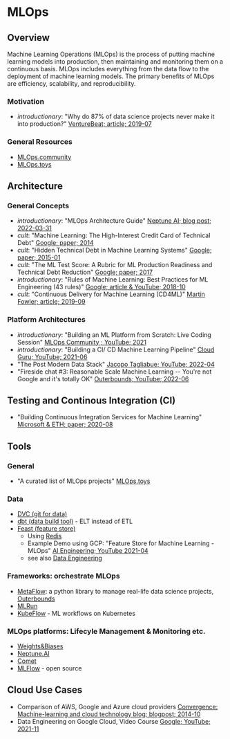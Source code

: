 # MLOps
## Overview
Machine Learning Operations (MLOps) is the process of putting machine learning models into production, then maintaining and monitoring them on a continuous basis. MLOps includes everything from the data flow to the deployment of machine learning models. The primary benefits of MLOps are efficiency, scalability, and reproducibility.

### Motivation
- *introductionary*: "Why do 87% of data science projects never make it into production?" [VentureBeat; article; 2019-07](https://venturebeat.com/2019/07/19/why-do-87-of-data-science-projects-never-make-it-into-production/)

### General Resources
- [MLOps.community](https://mlops.community/)
- [MLOps.toys](https://mlops.toys/feature-store)

## Architecture

### General Concepts
- *introductionary*: "MLOps Architecture Guide" [Neptune AI; blog post; 2022-03-31](https://neptune.ai/blog/mlops-architecture-guide)
- *cult*: "Machine Learning: The High-Interest Credit Card of Technical Debt" [Google; paper; 2014](https://storage.googleapis.com/pub-tools-public-publication-data/pdf/43146.pdf)
- *cult*: "Hidden Technical Debt in Machine Learning Systems" [Google; paper; 2015-01](https://proceedings.neurips.cc/paper/2015/file/86df7dcfd896fcaf2674f757a2463eba-Paper.pdf)
- *cult*: "The ML Test Score: A Rubric for ML Production Readiness and Technical Debt Reduction" [Google; paper; 2017](https://storage.googleapis.com/pub-tools-public-publication-data/pdf/aad9f93b86b7addfea4c419b9100c6cdd26cacea.pdf)
- *introductionary*: "Rules of Machine Learning: Best Practices for ML Engineering (43 rules)" [Google; article & YouTube; 2018-10](https://developers.google.com/machine-learning/guides/rules-of-ml)
- *cult*: "Continuous Delivery for Machine Learning (CD4ML)" [Martin Fowler; article; 2019-09](https://martinfowler.com/articles/cd4ml.html)

### Platform Architectures
- *introductionary*: "Building an ML Platform from Scratch: Live Coding Session" [MLOps Community ; YouTube; 2021](https://www.youtube.com/watch?v=s8Jj9gzQ3xA)
- *introductionary*: "Building a CI/ CD Machine Learning Pipeline" [Cloud Guru; YouTube; 2021-06](https://www.youtube.com/watch?v=XoXvX8MyW8M)
- "The Post Modern Data Stack" [Jacopo Tagliabue; YouTube; 2022-04](https://www.youtube.com/watch?v=5kHDb-XGHtc&ab_channel=JacopoTagliabue)
- "Fireside chat #3: Reasonable Scale Machine Learning -- You're not Google and it's totally OK" [Outerbounds; YouTube; 2022-06](https://www.youtube.com/watch?v=SAal0hqqE74&ab_channel=Outerbounds)



## Testing and Continous Integration (CI)

- "Building Continuous Integration Services for Machine Learning" [Microsoft & ETH; paper; 2020-08](https://pages.cs.wisc.edu/~wentaowu/papers/kdd20-ci-for-ml.pdf)

## Tools

### General
- "A curated list of MLOps projects" [MLOps.toys](https://mlops.toys/feature-store)

### Data
- [DVC (git for data)](https://dvc.org/)
- [dbt (data build tool)](https://docs.getdbt.com/docs/introduction) - ELT instead of ETL
- [Feast (feature store)](https://docs.feast.dev/)
  - Using [Redis](https://redis.com/blog/building-feature-stores-with-redis-introduction-to-feast-with-redis/)
  - Example Demo using GCP: "Feature Store for Machine Learning - MLOps" [AI Engineering; YouTube 2021-04](https://www.youtube.com/watch?v=ZeJdr0nZ9PA&ab_channel=AIEngineering)
  - see also [Data Engineering](04_data_engineering.md)

### Frameworks: orchestrate MLOps
- [MetaFlow](https://docs.metaflow.org/introduction/what-is-metaflow): a python library to manage real-life data science projects, [Outerbounds](https://outerbounds.com/)
- [MLRun](https://docs.mlrun.org/en/latest/) 
- [KubeFlow](https://www.kubeflow.org/docs/started/introduction/) - ML workflows on Kubernetes

### MLOps platforms: Lifecyle Management & Monitoring etc.
- [Weights&Biases](https://wandb.ai/)
- [Neptune.AI](https://neptune.ai/home)
- [Comet](https://www.comet.com/site/)
- [MLFlow](https://mlflow.org/docs/latest/index.html) - open source


 
## Cloud Use Cases
 - Comparison of AWS, Google and Azure cloud providers [Convergence: Machine-learning and cloud technology blog; blogpost; 2014-10](https://aawasthi.blogspot.com/2014/10/cloud-nomenclature-aws-google-azure.html)
 - Data Engineering on Google Cloud, Video Course [Google; YouTube; 2021-11](https://www.youtube.com/watch?v=7TYLYjaHB64&list=PLmI_IVYHB9Fred0mR-280Uro9HOH9Lo98)
